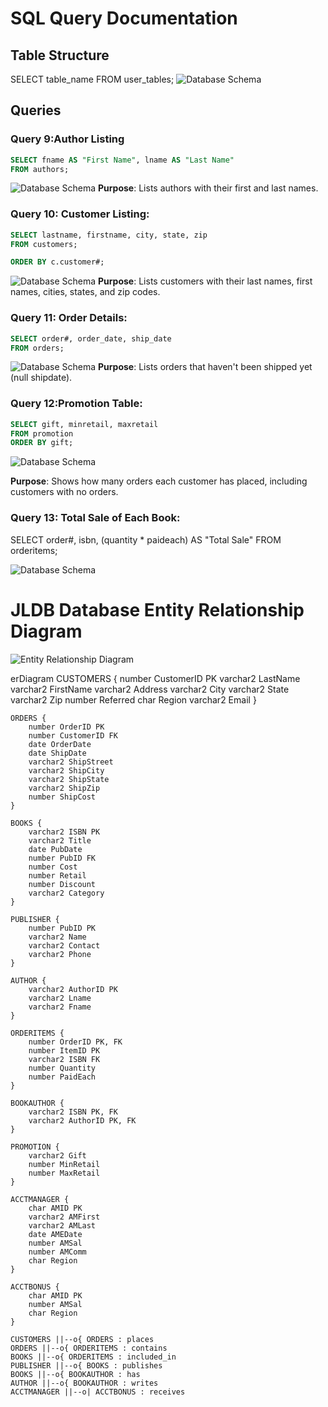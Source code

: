 # SQL Query Documentation

## Table Structure
SELECT table_name FROM user_tables;
![Database Schema](/Images/Main.png) 


## Queries

### Query 9:Author Listing
```sql
SELECT fname AS "First Name", lname AS "Last Name"
FROM authors;

```
![Database Schema](/Images/Q9.png) 
**Purpose**: Lists authors with their first and last names.

### Query 10: Customer Listing:
```sql
SELECT lastname, firstname, city, state, zip
FROM customers;

ORDER BY c.customer#;
```
![Database Schema](/Images/Q10.png) 
**Purpose**: Lists customers with their last names, first names, cities, states, and zip codes.

### Query 11: Order Details:
```sql
SELECT order#, order_date, ship_date
FROM orders;


```
![Database Schema](/Images/Q11.png)
**Purpose**: Lists orders that haven't been shipped yet (null shipdate).

### Query 12:Promotion Table:
```sql
SELECT gift, minretail, maxretail
FROM promotion
ORDER BY gift;

```
![Database Schema](/Images/Q12.png)

**Purpose**: Shows how many orders each customer has placed, including customers with no orders.

### Query 13: Total Sale of Each Book:
SELECT order#, isbn, (quantity * paideach) AS "Total Sale"
FROM orderitems;

![Database Schema](/Images/Q13.png)



# JLDB Database Entity Relationship Diagram

![Entity Relationship Diagram](/images/entity.png)

erDiagram
    CUSTOMERS {
        number CustomerID PK
        varchar2 LastName
        varchar2 FirstName
        varchar2 Address
        varchar2 City
        varchar2 State
        varchar2 Zip
        number Referred
        char Region
        varchar2 Email
    }

    ORDERS {
        number OrderID PK
        number CustomerID FK
        date OrderDate
        date ShipDate
        varchar2 ShipStreet
        varchar2 ShipCity
        varchar2 ShipState
        varchar2 ShipZip
        number ShipCost
    }

    BOOKS {
        varchar2 ISBN PK
        varchar2 Title
        date PubDate
        number PubID FK
        number Cost
        number Retail
        number Discount
        varchar2 Category
    }

    PUBLISHER {
        number PubID PK
        varchar2 Name
        varchar2 Contact
        varchar2 Phone
    }

    AUTHOR {
        varchar2 AuthorID PK
        varchar2 Lname
        varchar2 Fname
    }

    ORDERITEMS {
        number OrderID PK, FK
        number ItemID PK
        varchar2 ISBN FK
        number Quantity
        number PaidEach
    }

    BOOKAUTHOR {
        varchar2 ISBN PK, FK
        varchar2 AuthorID PK, FK
    }

    PROMOTION {
        varchar2 Gift
        number MinRetail
        number MaxRetail
    }

    ACCTMANAGER {
        char AMID PK
        varchar2 AMFirst
        varchar2 AMLast
        date AMEDate
        number AMSal
        number AMComm
        char Region
    }

    ACCTBONUS {
        char AMID PK
        number AMSal
        char Region
    }

    CUSTOMERS ||--o{ ORDERS : places
    ORDERS ||--o{ ORDERITEMS : contains
    BOOKS ||--o{ ORDERITEMS : included_in
    PUBLISHER ||--o{ BOOKS : publishes
    BOOKS ||--o{ BOOKAUTHOR : has
    AUTHOR ||--o{ BOOKAUTHOR : writes
    ACCTMANAGER ||--o| ACCTBONUS : receives
